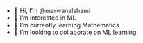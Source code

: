 - 👋 Hi, I’m @marwanalshami
- 👀 I’m interested in ML
- 🌱 I’m currently learning Mathematics 
- 💞️ I’m looking to collaborate on ML learning


<!---
marwanalshami/marwanalshami is a ✨ special ✨ repository because its `README.md` (this file) appears on your GitHub profile.
You can click the Preview link to take a look at your changes.
--->
